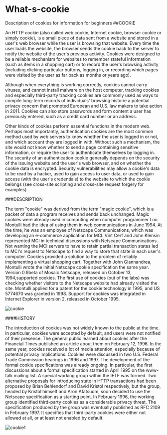 # What-s-cookie
Description of cookies for information for beginners
##COOKIE

An HTTP cookie (also called web cookie, Internet cookie, browser cookie or simply cookie), is a small piece of data sent from a website and stored in a user's web browser while the user is browsing that website. 
Every time the user loads the website, the browser sends the cookie back to the server to notify the website of the user's previous activity. 
Cookies were designed to be a reliable mechanism for websites to remember stateful information (such as items in a shopping cart) or to record the user's browsing activity (including clicking particular buttons, logging in, or recording which pages were visited by the user as far back as months or years ago).

Although when everything is working correctly, cookies cannot carry viruses, and cannot install malware on the host computer, tracking cookies and especially third-party tracking cookies are commonly used as ways to compile long-term records of individuals' browsing historie a potential privacy concern that prompted European and U.S. law makers to take action in 2011.
Cookies can also store passwords and form content a user has previously entered, such as a credit card number or an address.

Other kinds of cookies perform essential functions in the modern web. Perhaps most importantly, authentication cookies are the most common method used by web servers to know whether the user is logged in or not, and which account they are logged in with. Without such a mechanism, the site would not know whether to send a page containing sensitive information, or require the user to authenticate themselves by logging in. The security of an authentication cookie generally depends on the security of the issuing website and the user's web browser, and on whether the cookie data is encrypted. Security vulnerabilities may allow a cookie's data to be read by a hacker, used to gain access to user data, or used to gain access (with the user's credentials) to the website to which the cookie belongs (see cross-site scripting and cross-site request forgery for examples).


###DESCRIPTION

The term "cookie" was derived from the term "magic cookie", which is a packet of data a program receives and sends back unchanged. Magic cookies were already used in computing when computer programmer Lou Montulli had the idea of using them in web communications in June 1994. At the time, he was an employee of Netscape Communications, which was developing an e-commerce application for MCI. Vint Cerf and John Klensin represented MCI in technical discussions with Netscape Communications. Not wanting the MCI servers to have to retain partial transaction states led to MCI's request to Netscape to find a way to store that state in each user's computer. Cookies provided a solution to the problem of reliably implementing a virtual shopping cart.
Together with John Giannandrea, Montulli wrote the initial Netscape cookie specification the same year. Version 0.9beta of Mosaic Netscape, released on October 13, 1994,supported cookies.
The first use of cookies (out of the labs) was checking whether visitors to the Netscape website had already visited the site. Montulli applied for a patent for the cookie technology in 1995, and US 5774670 was granted in 1998. Support for cookies was integrated in Internet Explorer in version 2, released in October 1995.

![cookie](https://cloud.githubusercontent.com/assets/15031033/10582934/8a8d2544-768a-11e5-8a4d-8ee7815b27e8.jpg)


####HISTORY


The introduction of cookies was not widely known to the public at the time. In particular, cookies were accepted by default, and users were not notified of their presence. The general public learned about cookies after the Financial Times published an article about them on February 12, 1996.
In the same year, cookies received a lot of media attention, especially because of potential privacy implications. Cookies were discussed in two U.S. Federal Trade Commission hearings in 1996 and 1997.
The development of the formal cookie specifications was already ongoing. In particular, the first discussions about a formal specification started in April 1995 on the www-talk mailing list. A special working group within the IETF was formed. Two alternative proposals for introducing state in HTTP transactions had been proposed by Brian Behlendorf and David Kristol respectively, but the group, headed by Kristol himself and Aron Afatsuom, soon decided to use the Netscape specification as a starting point. In February 1996, the working group identified third-party cookies as a considerable privacy threat. The specification produced by the group was eventually published as RFC 2109 in February 1997. 
It specifies that third-party cookies were either not allowed at all, or at least not enabled by default.



![cookie1](https://cloud.githubusercontent.com/assets/15031033/10583101/674241a4-768b-11e5-9eb5-1e7e0b2697f9.jpg)


